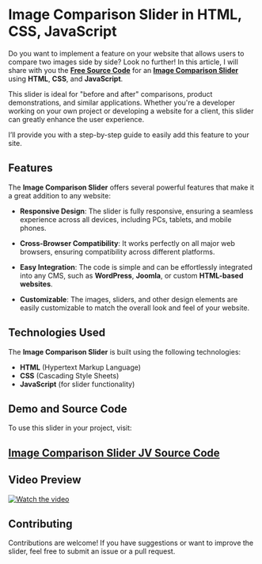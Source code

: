# Image Comparison Slider in HTML, CSS, JavaScript

Do you want to implement a feature on your website that allows users to compare two images side by side? Look no further! In this article, I will share with you the **<a href="https://jvcodes.com/" >Free Source Code</a>** for an **<a href="https://jvcodes.com/image-comparison-slider-in-html-css-and-javascript/" >Image Comparison Slider</a>** using **HTML**, **CSS**, and **JavaScript**.

This slider is ideal for "before and after" comparisons, product demonstrations, and similar applications. Whether you're a developer working on your own project or developing a website for a client, this slider can greatly enhance the user experience.

I’ll provide you with a step-by-step guide to easily add this feature to your site.

## Features

The **Image Comparison Slider** offers several powerful features that make it a great addition to any website:

- **Responsive Design**: The slider is fully responsive, ensuring a seamless experience across all devices, including PCs, tablets, and mobile phones.

- **Cross-Browser Compatibility**: It works perfectly on all major web browsers, ensuring compatibility across different platforms.

- **Easy Integration**: The code is simple and can be effortlessly integrated into any CMS, such as **WordPress**, **Joomla**, or custom **HTML-based websites**.

- **Customizable**: The images, sliders, and other design elements are easily customizable to match the overall look and feel of your website.

## Technologies Used

The **Image Comparison Slider** is built using the following technologies:

- **HTML** (Hypertext Markup Language)
- **CSS** (Cascading Style Sheets)
- **JavaScript** (for slider functionality)

## Demo and Source Code

To use this slider in your project, visit:

## <a href="https://jvcodes.com/image-comparison-slider-in-html-css-and-javascript/" >Image Comparison Slider JV Source Code</a>

## Video Preview

[![Watch the video](https://img.youtube.com/vi/Uk7mNY9svHk/0.jpg)](https://www.youtube.com/watch?v=Uk7mNY9svHk)

## Contributing

Contributions are welcome! If you have suggestions or want to improve the slider, feel free to submit an issue or a pull request.
